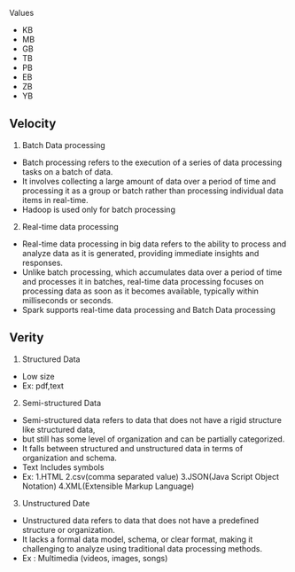 Values 

- KB 
- MB
- GB
- TB
- PB
- EB
- ZB
- YB



**Velocity**
-------------

1. Batch Data processing

- Batch processing refers to the execution of a series of data processing tasks on a batch of data.
- It involves collecting a large amount of data over a period of time and processing it as a group 
  or batch rather than processing individual data items in real-time.
- Hadoop is used only for batch processing
	 
2. Real-time data processing

- Real-time data processing in big data refers to the ability to process and analyze data as it is generated,
  providing immediate insights and responses.
- Unlike batch processing, which accumulates data over a period of time and processes it in batches,
  real-time data processing focuses on processing data as soon as it becomes available, 
  typically within milliseconds or seconds.
- Spark supports real-time data processing and Batch Data processing
	
**Verity**
-----------

1. Structured Data

- Low size
- Ex: pdf,text
		
2. Semi-structured Data
- Semi-structured data refers to data that does not have a rigid structure like structured data, 
- but still has some level of organization and can be partially categorized. 
- It falls between structured and unstructured data in terms of organization and schema.
- Text Includes symbols
- Ex:   1.HTML
		2.csv(comma separated value)
		3.JSON(Java Script Object Notation)
		4.XML(Extensible Markup  Language)
			
3. Unstructured Date

- Unstructured data refers to data that does not have a predefined structure or organization. 
- It lacks a formal data model, schema, or clear format, making it challenging to analyze using traditional data processing methods.
- Ex : Multimedia (videos, images, songs)
